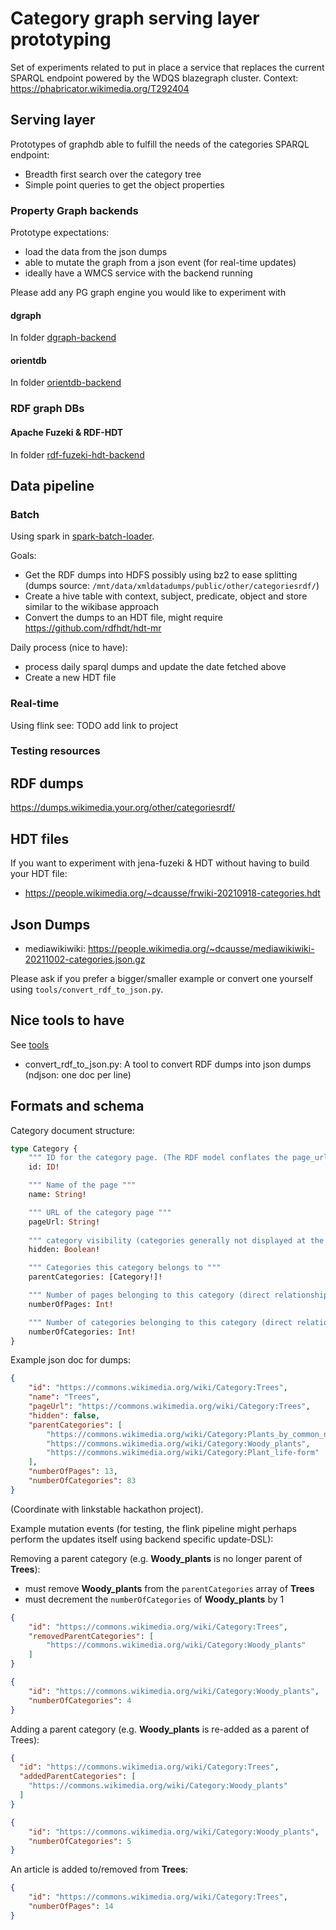 # Category graph serving layer prototyping

Set of experiments related to put in place a service that replaces the current SPARQL endpoint powered by the WDQS blazegraph cluster.
Context: https://phabricator.wikimedia.org/T292404

## Serving layer

Prototypes of graphdb able to fulfill the needs of the categories SPARQL endpoint:
- Breadth first search over the category tree
- Simple point queries to get the object properties

### Property Graph backends

Prototype expectations:
- load the data from the json dumps
- able to mutate the graph from a json event (for real-time updates)
- ideally have a WMCS service with the backend running

Please add any PG graph engine you would like to experiment with

#### dgraph

In folder [dgraph-backend](dgraph-backend)

#### orientdb

In folder [orientdb-backend](orientdb-backend)

### RDF graph DBs

#### Apache Fuzeki & RDF-HDT

In folder [rdf-fuzeki-hdt-backend](rdf-fuzeki-hdt-backend)

## Data pipeline

### Batch

Using spark in [spark-batch-loader](spark-batch-loader).

Goals:
- Get the RDF dumps into HDFS possibly using bz2 to ease splitting (dumps source: `/mnt/data/xmldatadumps/public/other/categoriesrdf/`)
- Create a hive table with context, subject, predicate, object and store similar to the wikibase approach
- Convert the dumps to an HDT file, might require https://github.com/rdfhdt/hdt-mr

Daily process (nice to have):
- process daily sparql dumps and update the date fetched above
- Create a new HDT file

### Real-time

Using flink see: TODO add link to project

### Testing resources

## RDF dumps

https://dumps.wikimedia.your.org/other/categoriesrdf/

## HDT files

If you want to experiment with jena-fuzeki & HDT without having to build your HDT file:
- https://people.wikimedia.org/~dcausse/frwiki-20210918-categories.hdt

## Json Dumps

- mediawikiwiki: https://people.wikimedia.org/~dcausse/mediawikiwiki-20211002-categories.json.gz

Please ask if you prefer a bigger/smaller example or convert one yourself using `tools/convert_rdf_to_json.py`.

## Nice tools to have

See [tools](tools)

- convert_rdf_to_json.py: A tool to convert RDF dumps into json dumps (ndjson: one doc per line)

## Formats and schema

Category document structure:
```graphql
type Category {
    """ ID for the category page. (The RDF model conflates the page_url and the ID should we do the same here?) """
    id: ID!

    """ Name of the page """
    name: String!

    """ URL of the category page """
    pageUrl: String!
    
    """ category visibility (categories generally not displayed at the end of the page)"""
    hidden: Boolean!

    """ Categories this category belongs to """
    parentCategories: [Category!]!

    """ Number of pages belonging to this category (direct relationships) """
    numberOfPages: Int!

    """ Number of categories belonging to this category (direct relationships) """
    numberOfCategories: Int!
}
```

Example json doc for dumps:

```json
{
    "id": "https://commons.wikimedia.org/wiki/Category:Trees",
    "name": "Trees",
    "pageUrl": "https://commons.wikimedia.org/wiki/Category:Trees",
    "hidden": false,
    "parentCategories": [
        "https://commons.wikimedia.org/wiki/Category:Plants_by_common_named_groups",
        "https://commons.wikimedia.org/wiki/Category:Woody_plants",
        "https://commons.wikimedia.org/wiki/Category:Plant_life-form"
    ],
    "numberOfPages": 13,
    "numberOfCategories": 83
}
```

(Coordinate with linkstable hackathon project).

Example mutation events (for testing, the flink pipeline might perhaps perform the updates itself using backend specific update-DSL):

Removing a parent category (e.g. **Woody_plants** is no longer parent of **Trees**):
- must remove **Woody_plants** from the `parentCategories` array of **Trees**
- must decrement the `numberOfCategories` of **Woody_plants** by 1

```json
{
    "id": "https://commons.wikimedia.org/wiki/Category:Trees",
    "removedParentCategories": [
        "https://commons.wikimedia.org/wiki/Category:Woody_plants"
    ]
}
```

```json
{
    "id": "https://commons.wikimedia.org/wiki/Category:Woody_plants",
    "numberOfCategories": 4
}
```

Adding a parent category (e.g. **Woody_plants** is re-added as a parent of Trees):

```json
{
  "id": "https://commons.wikimedia.org/wiki/Category:Trees",
  "addedParentCategories": [
    "https://commons.wikimedia.org/wiki/Category:Woody_plants"
  ]
}
```

```json
{
    "id": "https://commons.wikimedia.org/wiki/Category:Woody_plants",
    "numberOfCategories": 5
}
```

An article is added to/removed from **Trees**:
```json
{
    "id": "https://commons.wikimedia.org/wiki/Category:Trees",
    "numberOfPages": 14
}
```
